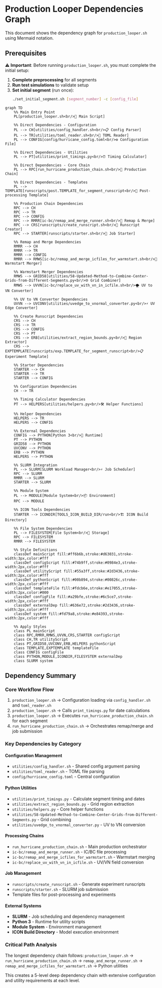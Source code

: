 # Production Looper Dependencies Graph

This document shows the dependency graph for `production_looper.sh` using Mermaid notation.

## Prerequisites

⚠️ **Important**: Before running `production_looper.sh`, you must complete the initial setup:

1. **Complete preprocessing** for all segments
2. **Run test simulations** to validate setup
3. **Set initial segment** (run once): 
   ```bash
   ./set_initial_segment.sh [segment_number] -c [config_file]
   ```

```mermaid
graph TD
    %% Main Entry Point
    PL[production_looper.sh<br/>🎯 Main Script]
    
    %% Direct Dependencies - Configuration
    PL --> CH[utilities/config_handler.sh<br/>📋 Config Parser]
    PL --> TR[utilities/toml_reader.sh<br/>📝 TOML Reader]
    PL --> CONFIG[config/hurricane_config.toml<br/>⚙️ Configuration File]
    
    %% Direct Dependencies - Utilities
    PL --> PT[utilities/print_timings.py<br/>⏰ Timing Calculator]
    
    %% Direct Dependencies - Core Chain
    PL --> RPC[run_hurricane_production_chain.sh<br/>🔄 Production Chain]
    
    %% Direct Dependencies - Templates
    PL --> TEMPLATE[runscripts/post.TEMPLATE_for_segment_runscript<br/>📄 Post-processing Template]
    
    %% Production Chain Dependencies
    RPC --> CH
    RPC --> TR
    RPC --> CONFIG
    RPC --> RMRR[ic-bc/remap_and_merge_runner.sh<br/>🔄 Remap & Merge]
    RPC --> CRS[runscripts/create_runscript.sh<br/>📜 Runscript Creator]
    RPC --> STARTER[runscripts/starter.sh<br/>🚀 Job Starter]
    
    %% Remap and Merge Dependencies
    RMRR --> CH
    RMRR --> TR
    RMRR --> CONFIG
    RMRR --> RMWS[ic-bc/remap_and_merge_icfiles_for_warmstart.sh<br/>🌊 Warmstart Merger]
    
    %% Warmstart Merger Dependencies
    RMWS --> GRID58[utilities/58-Updated-Method-to-Combine-Center-Grids-from-Different-Segments.py<br/>🌐 Grid Combiner]
    RMWS --> UVVN[ic-bc/replace_uv_with_vn_in_icfile.sh<br/>🌪️ UV to VN Converter]
    
    %% UV to VN Converter Dependencies
    UVVN --> UVCONV[utilities/uvedge_to_vnormal_converter.py<br/>⚡ UV Edge Converter]
    
    %% Create Runscript Dependencies
    CRS --> CH
    CRS --> TR
    CRS --> CONFIG
    CRS --> PT
    CRS --> ERB[utilities/extract_region_bounds.py<br/>📐 Region Extractor]
    CRS --> EXPTEMPLATE[runscripts/exp.TEMPLATE_for_segment_runscript<br/>📋 Experiment Template]
    
    %% Starter Dependencies
    STARTER --> CH
    STARTER --> TR
    STARTER --> CONFIG
    
    %% Configuration Dependencies
    CH --> TR
    
    %% Timing Calculator Dependencies
    PT --> HELPERS[utilities/helpers.py<br/>🛠️ Helper Functions]
    
    %% Helper Dependencies
    HELPERS --> TR
    HELPERS --> CONFIG
    
    %% External Dependencies
    CONFIG --> PYTHON[Python 3<br/>🐍 Runtime]
    PT --> PYTHON
    GRID58 --> PYTHON
    UVCONV --> PYTHON
    ERB --> PYTHON
    HELPERS --> PYTHON
    
    %% SLURM Integration
    PL --> SLURM[SLURM Workload Manager<br/>⚡ Job Scheduler]
    RPC --> SLURM
    RMRR --> SLURM
    STARTER --> SLURM
    
    %% Module System
    PL --> MODULE[Module System<br/>📦 Environment]
    RPC --> MODULE
    
    %% ICON Tools Dependencies
    STARTER --> ICONDIR[TOOLS_ICON_BUILD_DIR/run<br/>🏗️ ICON Build Directory]
    
    %% File System Dependencies
    PL --> FILESYSTEM[File System<br/>💾 Storage]
    RPC --> FILESYSTEM
    RMRR --> FILESYSTEM
    
    %% Style Definitions
    classDef mainScript fill:#ff6b6b,stroke:#d63031,stroke-width:3px,color:#fff
    classDef configScript fill:#74b9ff,stroke:#0984e3,stroke-width:2px,color:#fff
    classDef utilityScript fill:#55a3ff,stroke:#2d3436,stroke-width:2px,color:#fff
    classDef pythonScript fill:#00b894,stroke:#00826c,stroke-width:2px,color:#fff
    classDef templateFile fill:#fdcb6e,stroke:#e17055,stroke-width:2px,color:#000
    classDef configFile fill:#a29bfe,stroke:#6c5ce7,stroke-width:2px,color:#fff
    classDef externalDep fill:#636e72,stroke:#2d3436,stroke-width:2px,color:#fff
    classDef system fill:#fd79a8,stroke:#e84393,stroke-width:2px,color:#fff
    
    %% Apply Styles
    class PL mainScript
    class RPC,RMRR,RMWS,UVVN,CRS,STARTER configScript
    class CH,TR utilityScript
    class PT,GRID58,UVCONV,ERB,HELPERS pythonScript
    class TEMPLATE,EXPTEMPLATE templateFile
    class CONFIG configFile
    class PYTHON,MODULE,ICONDIR,FILESYSTEM externalDep
    class SLURM system
```

## Dependency Summary

### **Core Workflow Flow**
1. `production_looper.sh` → Configuration loading via `config_handler.sh` and `toml_reader.sh`
2. `production_looper.sh` → Calls `print_timings.py` for date calculations
3. `production_looper.sh` → Executes `run_hurricane_production_chain.sh` for each segment
4. `run_hurricane_production_chain.sh` → Orchestrates remap/merge and job submission

### **Key Dependencies by Category**

#### **Configuration Management**
- `utilities/config_handler.sh` - Shared config argument parsing
- `utilities/toml_reader.sh` - TOML file parsing
- `config/hurricane_config.toml` - Central configuration

#### **Python Utilities**
- `utilities/print_timings.py` - Calculate segment timing and dates
- `utilities/extract_region_bounds.py` - Grid region extraction
- `utilities/helpers.py` - Core helper functions
- `utilities/58-Updated-Method-to-Combine-Center-Grids-from-Different-Segments.py` - Grid combining
- `utilities/uvedge_to_vnormal_converter.py` - UV to VN conversion

#### **Processing Chains**
- `run_hurricane_production_chain.sh` - Main production orchestrator
- `ic-bc/remap_and_merge_runner.sh` - IC/BC file processing
- `ic-bc/remap_and_merge_icfiles_for_warmstart.sh` - Warmstart merging
- `ic-bc/replace_uv_with_vn_in_icfile.sh` - UV/VN field conversion

#### **Job Management**
- `runscripts/create_runscript.sh` - Generate experiment runscripts
- `runscripts/starter.sh` - SLURM job submission
- Template files for post-processing and experiments

#### **External Systems**
- **SLURM** - Job scheduling and dependency management
- **Python 3** - Runtime for utility scripts
- **Module System** - Environment management
- **ICON Build Directory** - Model execution environment

### **Critical Path Analysis**
The longest dependency chain follows:
`production_looper.sh` → `run_hurricane_production_chain.sh` → `remap_and_merge_runner.sh` → `remap_and_merge_icfiles_for_warmstart.sh` → Python utilities

This creates a 5-level deep dependency chain with extensive configuration and utility requirements at each level.

